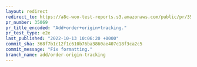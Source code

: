 ```yaml
---
layout: redirect
redirect_to: https://a8c-woo-test-reports.s3.amazonaws.com/public/pr/35069/e2e/index.html
pr_number: 35069
pr_title_encoded: "Add+order+origin+tracking."
pr_test_type: e2e
last_published: "2022-10-13 10:06:20 +0000"
commit_sha: 368f7b1c12f1c610b76ba3860ae407c18f3ca2c5
commit_message: "Fix formatting."
branch_name: add/order-origin-tracking
---
```

